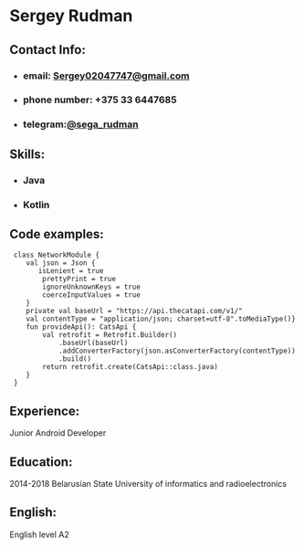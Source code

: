 # Sergey Rudman

## Contact Info:
- ### email: Sergey02047747@gmail.com
- ### phone number: +375 33 6447685
- ### telegram:[@sega_rudman](https://t.me/sega_rudman)

## Skills:
- ### Java
- ### Kotlin

## Code examples:

```
 class NetworkModule {
    val json = Json {
       isLenient = true
        prettyPrint = true
        ignoreUnknownKeys = true
        coerceInputValues = true
    }
    private val baseUrl = "https://api.thecatapi.com/v1/"
    val contentType = "application/json; charset=utf-8".toMediaType()}
    fun provideApi(): CatsApi {
        val retrofit = Retrofit.Builder()
            .baseUrl(baseUrl)
            .addConverterFactory(json.asConverterFactory(contentType))
            .build()
        return retrofit.create(CatsApi::class.java)
    }
 }
```
## Experience:

Junior Android Developer

## Education:

2014-2018 Belarusian State University of informatics and radioelectronics

## English:

English level A2
